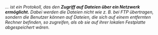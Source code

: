 *...  ist ein Protokoll, das den **Zugriff auf Dateien über ein Netzwerk ermöglicht.** Dabei werden die Dateien nicht wie z. B. bei FTP übertragen, sondern die Benutzer können auf Dateien, die sich auf einem entfernten Rechner befinden, so zugreifen, als ob sie auf ihrer lokalen Festplatte abgespeichert wären.*